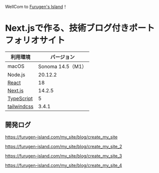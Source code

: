 WellCom to [Furugen's Island](https://furugen-island.com/my_site)！

# Next.jsで作る、技術ブログ付きポートフォリオサイト

| 利用環境                                      | バージョン              |
| --------------------------------------------- | ----------------------- |
| macOS                                         | Sonoma 14.5（M1）        |
| Node.js                                       | 20.12.2                 |
| [React](https://ja.react.dev/)                | 18                      |
| [Next.js](https://nextjs.org/)                | 14.2.5                  |
| [TypeScript](https://www.typescriptlang.org/) | 5                       |
| [tailwindcss](https://tailwindcss.com/)       | 3.4.1                   |

## 開発ログ

https://furugen-island.com/my_site/blog/create_my_site

https://furugen-island.com/my_site/blog/create_my_site_2

https://furugen-island.com/my_site/blog/create_my_site_3

https://furugen-island.com/my_site/blog/create_my_site_4